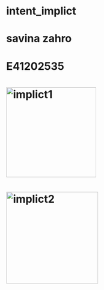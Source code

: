 # intent_implict
# savina zahro
# E41202535
# <img width="239" alt="implict1" src="https://user-images.githubusercontent.com/75110806/137257995-5272c757-60bc-4e1b-9e81-fdd3ee863b1e.png">
# <img width="244" alt="implict2" src="https://user-images.githubusercontent.com/75110806/137258001-d2e1cadc-46be-48dc-8228-b08d9a16a012.png">
